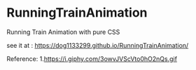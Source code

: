 # RunningTrainAnimation
Running Train Animation with pure CSS

see it at : https://dog1133299.github.io/RunningTrainAnimation/

Reference:
1.https://i.giphy.com/3owvJVScVto0hO2nQs.gif
